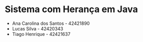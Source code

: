 # Sistema com Herança em Java
- Ana Carolina dos Santos - 42421890
- Lucas Silva - 42420343
- Tiago Henrique - 42421637